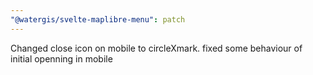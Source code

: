 ```yaml
---
"@watergis/svelte-maplibre-menu": patch
---
```


Changed close icon on mobile to circleXmark. fixed some behaviour of initial openning in mobile
